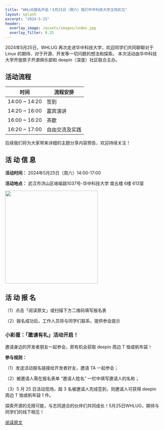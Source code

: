 ```yaml
---
title: "WHLUG报名开启！5月25日（周六）我们华中科技大学主校区见"
layout: splash
excerpt: "2024-5-15"
header:
  overlay_image: /assets/images/index.jpg
  overlay_filter: 0.25
---
```

2024年5月25日，WHLUG 再次走进华中科技大学，欢迎同学们共同聊聊对于 Linux 的期待、对于开源、开发等一切问题的想法和探索。
本次活动由华中科技大学开放原子开源俱乐部和 deepin（深度）社区联合主办。

## 活动流程

时间 | 流程安排
---|---
14:00 ~ 14:20 | 签到
14:20 ~ 16:00 | 嘉宾演讲
16:00 ~ 16:20 | 茶歇
16:20 ~ 17:00 | 自由交流及实践

后续我们将为大家带来详细的主题分享内容预告，欢迎持续关注！

## 活 动 信 息

**活动时间：** 2024年5月25日（周六）14:00-17:00

**活动地点：** 武汉市洪山区珞喻路1037号-华中科技大学 南五楼 6楼 613室


<img src="/assets/images/20240927_new/QRcode_WHLUG_202405.png" width="300" height="300" >

## 活 动 报 名

（1）点击「阅读原文」或扫描下方二维码填写报名表

（2）报名成功后，工作人员将与同学们联系，提供参会提示

### 小彩蛋：「邀请有礼」活动开启！

邀请身边的开发者朋友一起参会，即有机会获取 deepin 周边 T 恤或帆布袋！

**参与规则：**

（1）发送活动报名链接给开发者好友，邀请 TA 一起参会；

（2）被邀请人需在报名表单 “邀请人姓名” 一栏中填写邀请人的名称；

（3）5 月 25 日活动现场，超 3 名被邀请人完成签到，则邀请人可获得 deepin 周边 T 恤或帆布袋 1 件。

探索开源的无限可能，与志同道合的伙伴们共同成长！5月25日WHLUG，期待与同学们的线下相见！

[阅读原文](https://wj.qq.com/s2/14595910/5gvp/)
